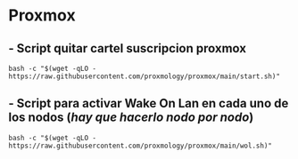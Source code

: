 # Proxmox

## - **Script quitar cartel suscripcion proxmox**

```
bash -c "$(wget -qLO - https://raw.githubusercontent.com/proxmology/proxmox/main/start.sh)"
```

## - **Script para activar Wake On Lan en cada uno de los nodos (*hay que hacerlo nodo por nodo*)**

```
bash -c "$(wget -qLO - https://raw.githubusercontent.com/proxmology/proxmox/main/wol.sh)"

```

